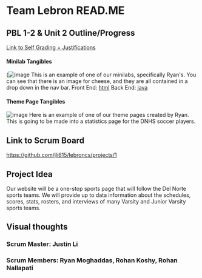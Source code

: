 # Team Lebron READ.ME

## PBL 1-2 & Unit 2 Outline/Progress
[Link to Self Grading + Justifications](https://docs.google.com/document/d/1GNQTQCgtMbw8g8jqJJVRfxij7Y9odWbcjubHA96ehMY/edit)

#### Minilab Tangibles 
(![image](https://user-images.githubusercontent.com/72889343/132081246-c8bb3731-eee6-4cc2-805b-ab2e2a2039d3.png)
This is an example of one of our minilabs, specifically Ryan's. You can see that there is an image for cheese, and they are all contained in a drop down in the nav bar. 
Front End: [html](https://github.com/jli615/lebroncs/blob/abd9f32256876c28988914f96ba2c9f22f1e19f1/src/main/resources/templates/bgr.html#L1-L50)
Back End: [java](https://github.com/jli615/lebroncs/blob/abd9f32256876c28988914f96ba2c9f22f1e19f1/src/main/java/com/example/sping_portfolio/minilabs/birdsGreetRyan.java#L1-L17)

#### Theme Page Tangibles
![image](https://user-images.githubusercontent.com/72889343/132082022-0a80fcb7-bf95-4dae-aff0-8b6921b32d4e.png)
Here is an example of one of our theme pages created by Ryan. This is going to be made into a statistics page for the DNHS soccer players. 

## Link to Scrum Board
https://github.com/jli615/lebroncs/projects/1

## Project Idea
Our website will be a one-stop sports page that will follow the Del Norte sports teams. We will provide up to data information about the schedules, scores, stats, rosters, and interviews of many Varsity and Junior Varsity sports teams.

## Visual thoughts



### Scrum Master: Justin Li 
### Scrum Members: Ryan Moghaddas, Rohan Koshy, Rohan Nallapati






